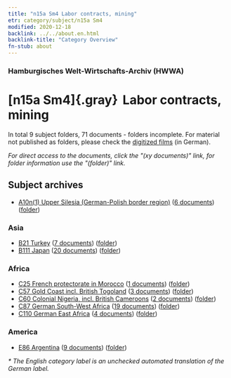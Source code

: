 ```yaml
---
title: "n15a Sm4 Labor contracts, mining"
etr: category/subject/n15a Sm4
modified: 2020-12-18
backlink: ../../about.en.html
backlink-title: "Category Overview"
fn-stub: about
---
```


### Hamburgisches Welt-Wirtschafts-Archiv (HWWA)
# [n15a Sm4]{.gray}&#8201; Labor contracts, mining&#160; 





In total 9 subject folders, 71 documents - folders incomplete.
For material not published as folders, please check the [digitized films](/film/h1_sh) (in German).

_For direct access to the documents, click the "(xy documents)" link, for folder information use the "(folder)" link._

## Subject archives


- [A10n(1) Upper Silesia (German-Polish border region)](../../../geo/about.en.html#A10n(1)) (<a href="https://dfg-viewer.de/show/?tx_dlf[id]=https://pm20.zbw.eu/mets/sh/1409xx/140948/1452xx/145209/public.mets.en.xml" target="_blank">6 documents</a>) ([folder](http://purl.org/pressemappe20/folder/sh/140948,145209))

### Asia

- [B21 Turkey](../../../geo/about.en.html#B21) (<a href="https://dfg-viewer.de/show/?tx_dlf[id]=https://pm20.zbw.eu/mets/sh/1411xx/141111/1452xx/145209/public.mets.en.xml" target="_blank">7 documents</a>) ([folder](http://purl.org/pressemappe20/folder/sh/141111,145209))
- [B111 Japan](../../../geo/about.en.html#B111) (<a href="https://dfg-viewer.de/show/?tx_dlf[id]=https://pm20.zbw.eu/mets/sh/1412xx/141272/1452xx/145209/public.mets.en.xml" target="_blank">20 documents</a>) ([folder](http://purl.org/pressemappe20/folder/sh/141272,145209))

### Africa

- [C25 French protectorate in Morocco](../../../geo/about.en.html#C25) (<a href="https://dfg-viewer.de/show/?tx_dlf[id]=https://pm20.zbw.eu/mets/sh/1413xx/141358/1452xx/145209/public.mets.en.xml" target="_blank">1 documents</a>) ([folder](http://purl.org/pressemappe20/folder/sh/141358,145209))
- [C57 Gold Coast incl. British Togoland](../../../geo/about.en.html#C57) (<a href="https://dfg-viewer.de/show/?tx_dlf[id]=https://pm20.zbw.eu/mets/sh/1414xx/141406/1452xx/145209/public.mets.en.xml" target="_blank">3 documents</a>) ([folder](http://purl.org/pressemappe20/folder/sh/141406,145209))
- [C60 Colonial Nigeria, incl. British Cameroons](../../../geo/about.en.html#C60) (<a href="https://dfg-viewer.de/show/?tx_dlf[id]=https://pm20.zbw.eu/mets/sh/1414xx/141409/1452xx/145209/public.mets.en.xml" target="_blank">2 documents</a>) ([folder](http://purl.org/pressemappe20/folder/sh/141409,145209))
- [C87 German South-West Africa](../../../geo/about.en.html#C87) (<a href="https://dfg-viewer.de/show/?tx_dlf[id]=https://pm20.zbw.eu/mets/sh/1414xx/141450/1452xx/145209/public.mets.en.xml" target="_blank">19 documents</a>) ([folder](http://purl.org/pressemappe20/folder/sh/141450,145209))
- [C110 German East Africa](../../../geo/about.en.html#C110) (<a href="https://dfg-viewer.de/show/?tx_dlf[id]=https://pm20.zbw.eu/mets/sh/1414xx/141471/1452xx/145209/public.mets.en.xml" target="_blank">4 documents</a>) ([folder](http://purl.org/pressemappe20/folder/sh/141471,145209))

### America

- [E86 Argentina](../../../geo/about.en.html#E86) (<a href="https://dfg-viewer.de/show/?tx_dlf[id]=https://pm20.zbw.eu/mets/sh/1416xx/141692/1452xx/145209/public.mets.en.xml" target="_blank">9 documents</a>) ([folder](http://purl.org/pressemappe20/folder/sh/141692,145209))


_* The English category label is an unchecked automated translation of the German label._

